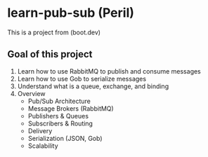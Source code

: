 # learn-pub-sub (Peril)

This is a project from (boot.dev)

## Goal of this project

1. Learn how to use RabbitMQ to publish and consume messages
2. Learn how to use Gob to serialize messages
3. Understand what is a queue, exchange, and binding
4. Overview
   - Pub/Sub Architecture
   - Message Brokers (RabbitMQ)
   - Publishers & Queues
   - Subscribers & Routing
   - Delivery
   - Serialization (JSON, Gob)
   - Scalability
